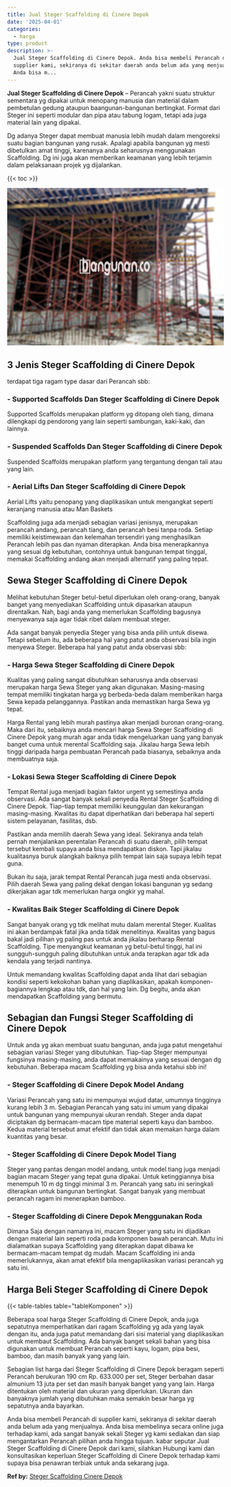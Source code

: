 ```yaml
---
title: Jual Steger Scaffolding di Cinere Depok
date: '2025-04-01'
categories:
  - harga
type: product
description: >-
  Jual Steger Scaffolding di Cinere Depok. Anda bisa membeli Perancah di
  supplier kami, sekiranya di sekitar daerah anda belum ada yang menjualnya.
  Anda bisa m...
---
```


**Jual Steger Scaffolding di Cinere Depok** – Perancah yakni suatu struktur sementara yg dipakai untuk menopang manusia dan material dalam pembetulan gedung ataupun baangunan-bangunan bertingkat. Format dari Steger ini seperti modular dan pipa atau tabung logam, tetapi ada juga material lain yang dipakai.

Dg adanya Steger dapat membuat manusia lebih mudah dalam mengoreksi suatu bagian bangunan yang rusak. Apalagi apabila bangunan yg mesti dibetulkan amat tinggi, karenanya anda seharusnya menggunakan Scaffolding. Dg ini juga akan memberikan keamanan yang lebih terjamin dalam pelaksanaan projek yg dijalankan.

{{< toc >}}

![Jual Steger Scaffolding di Cinere Depok](/images/sewa-scaffolding-steger-28.png)

## 3 Jenis Steger Scaffolding di Cinere Depok

terdapat tiga ragam type dasar dari Perancah sbb:

### \- Supported Scaffolds Dan Steger Scaffolding di Cinere Depok

Supported Scaffolds merupakan platform yg ditopang oleh tiang, dimana dilengkapi dg pendorong yang lain seperti sambungan, kaki-kaki, dan lainnya.

### \- Suspended Scaffolds Dan Steger Scaffolding di Cinere Depok

Suspended Scaffolds merupakan platform yang tergantung dengan tali atau yang lain.

### \- Aerial Lifts Dan Steger Scaffolding di Cinere Depok

Aerial Lifts yaitu penopang yang diaplikasikan untuk mengangkat seperti keranjang manusia atau Man Baskets

Scaffolding juga ada menjadi sebagian variasi jenisnya, merupakan perancah andang, perancah tiang, dan perancah besi tanpa roda. Setiap memiliki keistimewaan dan kelemahan tersendiri yang menghasilkan Perancah lebih pas dan nyaman diterapkan. Anda bisa menerapkannya yang sesuai dg kebutuhan, contohnya untuk bangunan tempat tinggal, memakai Scaffolding andang akan menjadi alternatif yang paling tepat.

## Sewa Steger Scaffolding di Cinere Depok

Melihat kebutuhan Steger betul-betul diperlukan oleh orang-orang, banyak banget yang menyediakan Scaffolding untuk dipasarkan ataupun direntalkan. Nah, bagi anda yang memerlukan Scaffolding bagusnya menyewanya saja agar tidak ribet dalam membuat steger.

Ada sangat banyak penyedia Steger yang bisa anda pilih untuk disewa. Tetapi sebelum itu, ada beberapa hal yang patut anda observasi bila ingin menyewa Steger. Beberapa hal yang patut anda observasi sbb:

### \- Harga Sewa Steger Scaffolding di Cinere Depok

Kualitas yang paling sangat dibutuhkan seharusnya anda observasi merupakan harga Sewa Steger yang akan digunakan. Masing-masing tempat memiliki tingkatan harga yg berbeda-beda dalam memberikan harga Sewa kepada pelanggannya. Pastikan anda memastikan harga Sewa yg tepat.

Harga Rental yang lebih murah pastinya akan menjadi buronan orang-orang. Maka dari itu, sebaiknya anda mencari harga Sewa Steger Scaffolding di Cinere Depok yang murah agar anda tidak mengeluarkan uang yang banyak banget cuma untuk merental Scaffolding saja. Jikalau harga Sewa lebih tinggi daripada harga pembuatan Perancah pada biasanya, sebaiknya anda membuatnya saja.

### \- Lokasi Sewa Steger Scaffolding di Cinere Depok

Tempat Rental juga menjadi bagian faktor urgent yg semestinya anda observasi. Ada sangat banyak sekali penyedia Rental Steger Scaffolding di Cinere Depok. Tiap-tiap tempat memiliki keunggulan dan kekurangan masing-masing. Kwalitas itu dapat diperhatikan dari beberapa hal seperti sistem pelayanan, fasilitas, dsb.

Pastikan anda memilih daerah Sewa yang ideal. Sekiranya anda telah pernah menjalankan perentalan Perancah di suatu daerah, pilih tempat tersebut kembali supaya anda bisa mendapatkan diskon. Tapi jikalau kualitasnya buruk alangkah baiknya pilih tempat lain saja supaya lebih tepat guna.

Bukan itu saja, jarak tempat Rental Perancah juga mesti anda observasi. Pilih daerah Sewa yang paling dekat dengan lokasi bangunan yg sedang dikerjakan agar tdk memerlukan harga ongkir yg mahal.

### \- Kwalitas Baik Steger Scaffolding di Cinere Depok

Sangat banyak orang yg tdk melihat mutu dalam merental Steger. Kualitas ini akan berdampak fatal jika anda tidak menelitinya. Kwalitas yang bagus bakal jadi pilihan yg paling pas untuk anda jikalau berharap Rental Scaffolding. Tipe menyangkut keamanan yg betul-betul tinggi, hal ini sungguh-sungguh paling dibutuhkan untuk anda terapkan agar tdk ada kendala yang terjadi nantinya.

Untuk memandang kwalitas Scaffolding dapat anda lihat dari sebagian kondisi seperti kekokohan bahan yang diaplikasikan, apakah komponen-bagiannya lengkap atau tdk, dan hal yang lain. Dg begitu, anda akan mendapatkan Scaffolding yang bermutu.

## Sebagian dan Fungsi Steger Scaffolding di Cinere Depok

Untuk anda yg akan membuat suatu bangunan, anda juga patut mengetahui sebagian variasi Steger yang dibutuhkan. Tiap-tiap Steger mempunyai fungsinya masing-masing, anda dapat memakainya yang sesuai dengan dg kebutuhan. Beberapa macam Scaffolding yg bisa anda ketahui sbb ini!

### \- Steger Scaffolding di Cinere Depok Model Andang

Variasi Perancah yang satu ini mempunyai wujud datar, umumnya tingginya kurang lebih 3 m. Sebagian Perancah yang satu ini umum yang dipakai untuk bangunan yang mempunyai ukuran rendah. Steger anda dapat diciptakan dg bermacam-macam tipe material seperti kayu dan bamboo. Kedua material tersebut amat efektif dan tidak akan memakan harga dalam kuantitas yang besar.

### \- Steger Scaffolding di Cinere Depok Model Tiang

Steger yang pantas dengan model andang, untuk model tiang juga menjadi bagian macam Steger yang tepat guna dipakai. Untuk ketinggiannya bisa menempuh 10 m dg tinggi minimal 3 m. Perancah yang satu ini seringkali diterapkan untuk bangunan bertingkat. Sangat banyak yang membuat perancah ragam ini menerapkan bamboo.

### \- Steger Scaffolding di Cinere Depok Menggunakan Roda

Dimana Saja dengan namanya ini, macam Steger yang satu ini dijadikan dengan material lain seperti roda pada komponen bawah perancah. Mutu ini dialamatkan supaya Scaffolding yang diterapkan dapat dibawa ke bermacam-macam tempat dg mudah. Macam Scaffolding ini anda memerlukannya, akan amat efektif bila mengaplikasikan variasi perancah yg satu ini.

## Harga Beli Steger Scaffolding di Cinere Depok

{{< table-tables table="tableKomponen" >}}

Beberapa soal harga Steger Scaffolding di Cinere Depok, anda juga sepatutnya memperhatikan dari ragam Scaffolding yg ada yang layak dengan itu, anda juga patut memandang dari sisi material yang diaplikasikan untuk membaut Scaffolding. Ada banyak banget sekali bahan yang bisa digunakan untuk membuat Perancah seperti kayu, logam, pipa besi, bamboo, dan masih banyak yang yang lain.

Sebagian list harga dari Steger Scaffolding di Cinere Depok beragam seperti Perancah berukuran 190 cm Rp. 633.000 per set, Steger berbahan dasar almunium 13 juta per set dan masih banyak banget yang yang lain. Harga ditentukan oleh material dan ukuran yang diperlukan. Ukuran dan banyaknya jumlah yang dibutuhkan maka semakin besar harga yg sepatutnya anda bayarkan.

Anda bisa membeli Perancah di supplier kami, sekiranya di sekitar daerah anda belum ada yang menjualnya. Anda bisa membelinya secara online juga terhadap kami, ada sangat banyak sekali Steger yg kami sediakan dan siap mengantarkan Perancah pilihan anda hingga tujuan. kabar seputar Jual Steger Scaffolding di Cinere Depok dari kami, silahkan Hubungi kami dan konsultasikan keperluan Steger Scaffolding di Cinere Depok terhadap kami supaya bisa penawran terbiak untuk anda sekarang juga.

**Ref by:** [Steger Scaffolding Cinere Depok](https://id.wikipedia.org/wiki/Steger)
